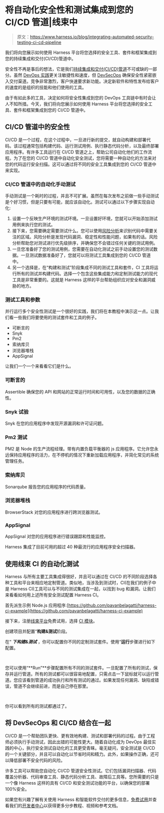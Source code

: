 # 将自动化安全性和测试集成到您的 CI/CD 管道|线束中

> 原文：<https://www.harness.io/blog/integrating-automated-security-testing-ci-cd-pipeline>

我们将向您展示如何使用 Harness 平台将您选择的安全工具、套件和框架集成到您的持续集成和交付(CI/CD)管道中。

安全性不再是事后的想法，它是我们[持续集成和交付(CI/CD)管道](https://harness.io/blog/container-pipelines)不可或缺的一部分。虽然 [DevOps 实践](https://harness.io/blog/gitops-vs-devops)更关注敏捷性和速度，但 [DevSecOps](https://harness.io/blog/pipeline-security-devsecops-catalyst) 确保安全性紧密嵌入交付渠道。竞争非常激烈，客户快速要求新功能。决定新软件和特性发布给客户的速度的是组织的技能和他们使用的工具。

由于有如此多的工具，决定如何将安全性集成到您的 DevOps 工具链中有时会让人不知所措。今天，我们将向您展示如何使用 Harness 平台将您选择的安全工具、套件和框架集成到您的 CI/CD 管道中。

## CI/CD 管道中的安全性

CI/CD 是一个过程，在这个过程中，一旦进行新的提交，就自动构建和部署代码。该过程通常包括构建代码、运行测试用例、执行静态代码分析，以及最终部署应用程序。有许多工具运行在 CI/CD 管道之上，帮助公司自动化他们的工作流程。为了在您的 CI/CD 管道中自动化安全测试，您将需要一种自动化的方法来对您的代码运行安全扫描。这可以通过将不同的安全工具集成到您的 CI/CD 管道中来实现。

### CI/CD 管道中的自动化手动测试

手动测试是一个耗时的过程，并且不可扩展。虽然在每次发布之前做一些手动测试是个好习惯，但是只要有可能，就应该自动化。测试可以通过以下步骤实现自动化:

1.  设置一个反映生产环境的测试环境。一旦设置好环境，您就可以开始添加测试用例来执行您的测试。
2.  接下来，您需要确定需要测试什么。您可以使用[风险分析](https://www.codingninjas.com/codestudio/library/risk-analysis-in-software-development)来识别代码中需要关注的区域。风险分析是发现代码漏洞、稳定性和性能问题，如果有的话。风险分析帮助您对测试进行优先级排序，并确保您不会错过任何关键的测试用例。
3.  一旦您准备好了您的测试用例，您需要在自动化测试之前手动设置您的测试数据。一旦测试数据准备好了，您就可以将测试工具集成到您的 CI/CD 管道中。
4.  另一个选择是，在“构建和测试”阶段集成不同的测试工具和套件，CI 工具将运行所有的测试并构建代码。选择一个包含这些集成能力和定制测试能力的现代工具是非常重要的。这就是 Harness 这样的平台帮助组织应对安全和漏洞威胁的地方。

### 测试工具和参数

并行运行多个安全性测试是一个很好的实践，我们将在本教程中演示这一点。让我们看一些我们将要使用的测试套件和工具的例子。

*   可断言的
*   Snyk
*   Pm2
*   索纳库贝
*   浏览器堆栈
*   AppSignal

让我们一个一个来看看它们是什么。

### 可断言的

Assertible 确保您的 API 和网站的正常运行时间和可用性，以及您的数据的正确性。

### Snyk 试验

Snyk 在您的应用程序中发现开源漏洞和许可证问题。

### Pm2 测试

PM2 是 Node 的生产流程经理。带有内置负载平衡器的 js 应用程序。它允许您永远保持应用程序的活力，在不停机的情况下重新加载应用程序，并简化常见的系统管理任务。

### 索纳库贝

Sonarqube 报告您的应用程序的代码质量。

### 浏览器堆栈

BrowserStack 对您的应用程序进行跨浏览器测试。

### AppSignal

AppSignal 对您的应用程序进行错误跟踪和性能监控。

Harness 集成了目前可用的超过 40 种最流行的应用程序安全扫描器。

## 使用线束 CI 的自动化测试

Harness 与所有主要工具集成得很好，并且可以通过在 CI/CD 的不同阶段选择各种工具和平台来相应地定制管道。类似地，当涉及到测试时，CI(在我们的例子中是 Harness CI)工具可以与不同的测试集成在一起，以找到 bug 和漏洞。让我们来看看如何用上述所有安全测试配置 Harness CI。

首先派生示例 Node.js 应用程序:[https://github.com/pavanbelagatti/harness-ci-example](https://github.com/pavanbelagatti/harness-ci-example)

接下来，注册[线束平台](https://app.harness.io/auth/#/signup/?utm_source=internal&utm_medium=social&utm_campaign=community&utm_content=pavan_security_testing_article&utm_term=get-started)免费试用，选择 [CI 模块](https://harness.io/products/continuous-integration?utm_source=internal&utm_medium=social&utm_campaign=community&utm_content=pavan_article_nov&utm_term=get-started)。

创建项目并配置“**构建&测试**阶段。

在“ ***下构建&测试*** ，你可以配置你不同的定制测试套件。使用“**运行**步骤进行如下配置。

‍

您可以使用“**Run”**步骤配置所有不同的测试套件。一旦配置了所有的测试，保存并运行管道。所有的测试都可以很容易地配置，只需点击一下鼠标就可以运行管道。您应该看到管道的成功执行和所有测试的通过。如果发现任何漏洞、缺陷或错误，管道不会继续前进，而是自己停在那里。

‍

你可以看到所有的测试都通过了。

## 将 DevSecOps 和 CI/CD 结合在一起

CI/CD 是一个帮助团队更快、更有效地构建、测试和部署代码的过程。由于工程师必须执行手动测试，因此出错的可能性更大。随着自动化成为 DevOps 最佳实践的中心，执行安全测试自动化的工具更受青睐。毫无疑问，安全测试是 CI/CD 的一个关键部分，并且可以自动化以节省时间和精力。此外，如果操作正确，还可以降低部署不安全代码的风险。

许多工具可以帮助您自动化 CI/CD 管道安全性测试。它们包括漏洞扫描器、代码覆盖分析器、代码审查工具、静态代码分析工具、故障后工具等。您所需要的只是一个像 Harness 这样的具有 CI/CD 和安全测试功能的平台，以确保您的部署 100%安全。

如果您有兴趣了解有关使用 Harness 和智能软件交付的更多信息，[免费试用](https://app.harness.io/auth/#/signup)并查看我们的[开发者中心](https://developer.harness.io/)以获得更多分步教程、视频和参考文档。